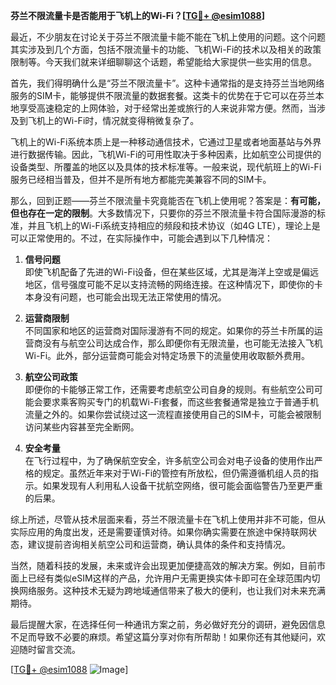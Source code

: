 **芬兰不限流量卡是否能用于飞机上的Wi-Fi？[[TG💪+ @esim1088](https://t.me/s/esim1088)]**

最近，不少朋友在讨论关于芬兰不限流量卡能不能在飞机上使用的问题。这个问题其实涉及到几个方面，包括不限流量卡的功能、飞机Wi-Fi的技术以及相关的政策限制等。今天我们就来详细聊聊这个话题，希望能给大家提供一些实用的信息。

首先，我们得明确什么是“芬兰不限流量卡”。这种卡通常指的是支持芬兰当地网络服务的SIM卡，能够提供不限流量的数据套餐。这类卡的优势在于它可以在芬兰本地享受高速稳定的上网体验，对于经常出差或旅行的人来说非常方便。然而，当涉及到飞机上的Wi-Fi时，情况就变得稍微复杂了。

飞机上的Wi-Fi系统本质上是一种移动通信技术，它通过卫星或者地面基站与外界进行数据传输。因此，飞机Wi-Fi的可用性取决于多种因素，比如航空公司提供的设备类型、所覆盖的地区以及具体的技术标准等。一般来说，现代航班上的Wi-Fi服务已经相当普及，但并不是所有地方都能完美兼容不同的SIM卡。

那么，回到正题——芬兰不限流量卡究竟能否在飞机上使用呢？答案是：**有可能，但也存在一定的限制**。大多数情况下，只要你的芬兰不限流量卡符合国际漫游的标准，并且飞机上的Wi-Fi系统支持相应的频段和技术协议（如4G LTE），理论上是可以正常使用的。不过，在实际操作中，可能会遇到以下几种情况：

1. **信号问题**  
   即使飞机配备了先进的Wi-Fi设备，但在某些区域，尤其是海洋上空或是偏远地区，信号强度可能不足以支持流畅的网络连接。在这种情况下，即使你的卡本身没有问题，也可能会出现无法正常使用的情况。

2. **运营商限制**  
   不同国家和地区的运营商对国际漫游有不同的规定。如果你的芬兰卡所属的运营商没有与航空公司达成合作，那么即便你有无限流量，也可能无法接入飞机Wi-Fi。此外，部分运营商可能会对特定场景下的流量使用收取额外费用。

3. **航空公司政策**  
   即便你的卡能够正常工作，还需要考虑航空公司自身的规则。有些航空公司可能会要求乘客购买专门的机载Wi-Fi套餐，而这些套餐通常是独立于普通手机流量之外的。如果你尝试绕过这一流程直接使用自己的SIM卡，可能会被限制访问某些内容甚至完全断网。

4. **安全考量**  
   在飞行过程中，为了确保航空安全，许多航空公司会对电子设备的使用作出严格的规定。虽然近年来对于Wi-Fi的管控有所放松，但仍需遵循机组人员的指示。如果发现有人利用私人设备干扰航空网络，很可能会面临警告乃至更严重的后果。

综上所述，尽管从技术层面来看，芬兰不限流量卡在飞机上使用并非不可能，但从实际应用的角度出发，还是需要谨慎对待。如果你确实需要在旅途中保持联网状态，建议提前咨询相关航空公司和运营商，确认具体的条件和支持情况。

当然，随着科技的发展，未来或许会出现更加便捷高效的解决方案。例如，目前市面上已经有类似eSIM这样的产品，允许用户无需更换实体卡即可在全球范围内切换网络服务。这种技术无疑为跨地域通信带来了极大的便利，也让我们对未来充满期待。

最后提醒大家，在选择任何一种通讯方案之前，务必做好充分的调研，避免因信息不足而导致不必要的麻烦。希望这篇分享对你有所帮助！如果你还有其他疑问，欢迎随时留言交流。

[[TG💪+ @esim1088](https://t.me/s/esim1088) ![Image](https://i.postimg.cc/4NQfJmqS/Snipaste-2025-05-13-00-14-12.png)]